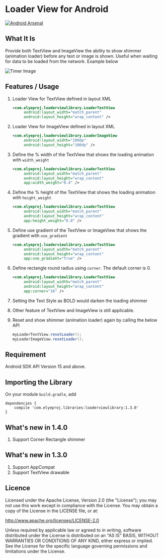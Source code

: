 # Loader View for Android

[![Android Arsenal](https://img.shields.io/badge/Android%20Arsenal-Loader%20View%20for%20Android-brightgreen.svg?style=flat)](http://android-arsenal.com/details/1/4243)

## What It Is
Provide both TextView and ImageView the ability to show shimmer (animation loader) before any text or image is shown. Useful when waiting for data to be loaded from the network. Example below

![Timer Image](https://static.wixstatic.com/media/d748c3_28381c0f110f4dc68fcd340b503f86a2~mv2.gif)

## Features / Usage

1. Loader View for TextView defined in layout XML
    ```xml
    <com.elyeproj.loaderviewlibrary.LoaderTextView
         android:layout_width="match_parent"
         android:layout_height="wrap_content" />
    ```

2. Loader View for ImageView defined in layout XML
    ```xml
    <com.elyeproj.loaderviewlibrary.LoaderImageView
         android:layout_width="100dp"
         android:layout_height="100dp" />
    ```

3. Define the % width of the TextView that shows the loading animation with `width_weight`
    ```xml
    <com.elyeproj.loaderviewlibrary.LoaderTextView
         android:layout_width="match_parent"
         android:layout_height="wrap_content"
         app:width_weight="0.4" />
    ```

4. Define the % height of the TextView that shows the loading animation with `height_weight`
    ```xml
    <com.elyeproj.loaderviewlibrary.LoaderTextView
         android:layout_width="match_parent"
         android:layout_height="wrap_content"
         app:height_weight="0.8" />
    ```

5. Define use gradient of the TextView or ImageView that shows the gradient with `use_gradient`
    ```xml
    <com.elyeproj.loaderviewlibrary.LoaderTextView
         android:layout_width="match_parent"
         android:layout_height="wrap_content"
         app:use_gradient="true" />
    ```

6. Define rectangle round radius using `corner`. The default corner is 0.
    ```xml
    <com.elyeproj.loaderviewlibrary.LoaderTextView
         android:layout_width="match_parent"
         android:layout_height="wrap_content"
         app:corner="16" />
    ```

7. Setting the Text Style as BOLD would darken the loading shimmer

8. Other feature of TextView and ImageView is still applicable.

9. Reset and show shimmer (animation loader) again by calling the below API
    ```java
    myLoaderTextView.resetLoader();
    myLoaderImageView.resetLoader();
    ```

## Requirement
Android SDK API Version 15 and above.

## Importing the Library
On your module `build.gradle`, add

    dependencies {
        compile 'com.elyeproj.libraries:loaderviewlibrary:1.3.0'
    }

## What's new in 1.4.0
1. Support Corner Rectangle shimmer

## What's new in 1.3.0
1. Support AppCompat
2. Support TextView drawable


## Licence

Licensed under the Apache License, Version 2.0 (the "License"); you may not use this work except in compliance with the License. You may obtain a copy of the License in the LICENSE file, or at:

http://www.apache.org/licenses/LICENSE-2.0

Unless required by applicable law or agreed to in writing, software distributed under the License is distributed on an "AS IS" BASIS, WITHOUT WARRANTIES OR CONDITIONS OF ANY KIND, either express or implied. See the License for the specific language governing permissions and limitations under the License.
